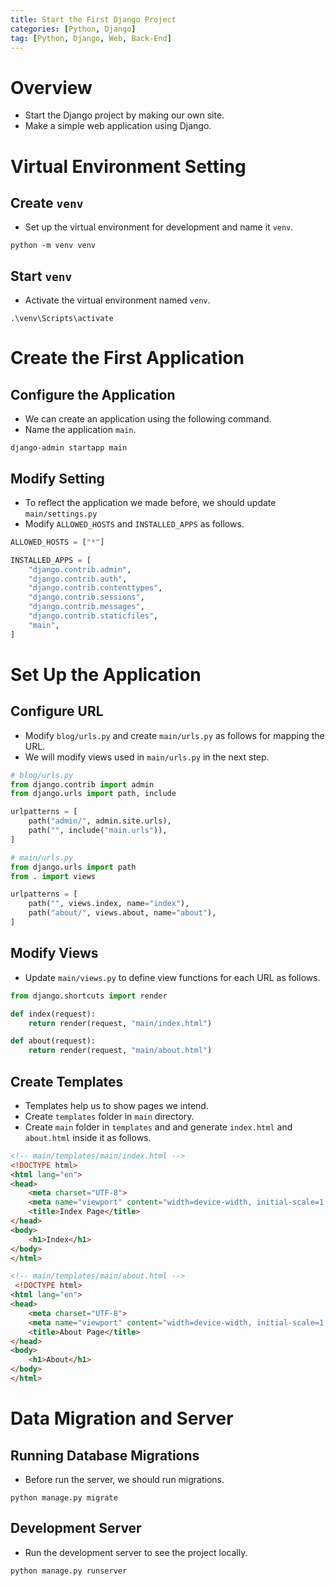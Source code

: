 ```yaml
---
title: Start the First Django Project
categories: [Python, Django]
tag: [Python, Django, Web, Back-End]
---
```


# Overview
- Start the Django project by making our own site.
- Make a simple web application using Django.

# Virtual Environment Setting

## Create `venv`
- Set up the virtual environment for development and name it `venv`.

```shell
python -m venv venv
```

## Start `venv`
- Activate the virtual environment named `venv`.

```shell
.\venv\Scripts\activate
```

# Create the First Application

## Configure the Application
- We can create an application using the following command.
- Name the application `main`.

```shell
django-admin startapp main
```

## Modify Setting
- To reflect the application we made before, we should update `main/settings.py`
- Modify `ALLOWED_HOSTS` and `INSTALLED_APPS` as follows.

```python
ALLOWED_HOSTS = ["*"]

INSTALLED_APPS = [
    "django.contrib.admin",
    "django.contrib.auth",
    "django.contrib.contenttypes",
    "django.contrib.sessions",
    "django.contrib.messages",
    "django.contrib.staticfiles",
    "main",
]
```

# Set Up the Application

## Configure URL
- Modify `blog/urls.py` and create `main/urls.py` as follows for mapping the URL.
- We will modify views used in `main/urls.py` in the next step.

```python
# blog/urls.py
from django.contrib import admin
from django.urls import path, include

urlpatterns = [
    path("admin/", admin.site.urls),
    path("", include("main.urls")),
]

```

```python
# main/urls.py
from django.urls import path
from . import views

urlpatterns = [
    path("", views.index, name="index"),
    path("about/", views.about, name="about"),
]
```

## Modify Views
- Update `main/views.py` to define view functions for each URL as follows.

```python
from django.shortcuts import render

def index(request):
    return render(request, "main/index.html")

def about(request):
    return render(request, "main/about.html")
```

## Create Templates
- Templates help us to show pages we intend.
- Create `templates` folder in `main` directory.
- Create `main` folder in `templates` and and generate `index.html` and `about.html` inside it as follows.

```html
<!-- main/templates/main/index.html -->
<!DOCTYPE html>
<html lang="en">
<head>
    <meta charset="UTF-8">
    <meta name="viewport" content="width=device-width, initial-scale=1.0">
    <title>Index Page</title>
</head>
<body>
    <h1>Index</h1>
</body>
</html>
```

```html
<!-- main/templates/main/about.html -->
 <!DOCTYPE html>
<html lang="en">
<head>
    <meta charset="UTF-8">
    <meta name="viewport" content="width=device-width, initial-scale=1.0">
    <title>About Page</title>
</head>
<body>
    <h1>About</h1>
</body>
</html>
```

# Data Migration and Server

## Running Database Migrations
- Before run the server, we should run migrations.

```shell
python manage.py migrate
```

## Development Server
- Run the development server to see the project locally.

```shell
python manage.py runserver
```
